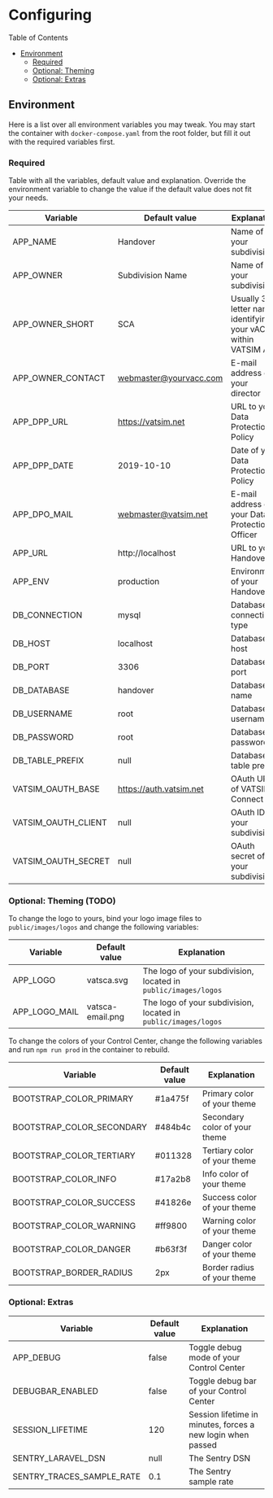 # Configuring

Table of Contents
- [Environment](#environment)
  - [Required](#required)
  - [Optional: Theming](#optional-theming)
  - [Optional: Extras](#optional-extras)
  
## Environment

Here is a list over all environment variables you may tweak. You may start the container with `docker-compose.yaml` from the root folder, but fill it out with the required variables first.

### Required

Table with all the variables, default value and explanation. Override the environment variable to change the value if the default value does not fit your needs.

| Variable | Default value | Explanation |
| ------- | --- | --- |
| APP_NAME | Handover | Name of your subdivision |
| APP_OWNER | Subdivision Name | Name of your subdivision |
| APP_OWNER_SHORT | SCA | Usually 3 letter name identifying your vACC within VATSIM API |
| APP_OWNER_CONTACT | webmaster@yourvacc.com | E-mail address of your director |
| APP_DPP_URL | https://vatsim.net | URL to your Data Protection Policy |
| APP_DPP_DATE | 2019-10-10 | Date of your Data Protection Policy |
| APP_DPO_MAIL | webmaster@vatsim.net | E-mail address of your Data Protection Officer |
| APP_URL | http://localhost | URL to your Handover |
| APP_ENV | production | Environment of your Handover |
| DB_CONNECTION | mysql | Database connection type |
| DB_HOST | localhost | Database host |
| DB_PORT | 3306 | Database port |
| DB_DATABASE | handover | Database name |
| DB_USERNAME | root | Database username |
| DB_PASSWORD | root | Database password |
| DB_TABLE_PREFIX | null | Database table prefix |
| VATSIM_OAUTH_BASE | https://auth.vatsim.net | OAuth URL of VATSIM Connect |
| VATSIM_OAUTH_CLIENT | null | OAuth ID of your subdivision |
| VATSIM_OAUTH_SECRET | null | OAuth secret of your subdivision |


### Optional: Theming (TODO)

To change the logo to yours, bind your logo image files to `public/images/logos` and change the following variables:

| Variable | Default value | Explanation |
| ------- | --- | --- |
| APP_LOGO | vatsca.svg | The logo of your subdivision, located in `public/images/logos` |
| APP_LOGO_MAIL | vatsca-email.png | The logo of your subdivision, located in `public/images/logos` |

To change the colors of your Control Center, change the following variables and run `npm run prod` in the container to rebuild.

| Variable | Default value | Explanation |
| ------- | --- | --- |
| BOOTSTRAP_COLOR_PRIMARY | #1a475f | Primary color of your theme |
| BOOTSTRAP_COLOR_SECONDARY | #484b4c | Secondary color of your theme |
| BOOTSTRAP_COLOR_TERTIARY | #011328 | Tertiary color of your theme |
| BOOTSTRAP_COLOR_INFO | #17a2b8 | Info color of your theme |
| BOOTSTRAP_COLOR_SUCCESS | #41826e | Success color of your theme |
| BOOTSTRAP_COLOR_WARNING | #ff9800 | Warning color of your theme |
| BOOTSTRAP_COLOR_DANGER | #b63f3f | Danger color of your theme |
| BOOTSTRAP_BORDER_RADIUS | 2px | Border radius of your theme |


### Optional: Extras

| Variable | Default value | Explanation |
| ------- | --- | --- 
| APP_DEBUG | false | Toggle debug mode of your Control Center |
| DEBUGBAR_ENABLED | false | Toggle debug bar of your Control Center |
| SESSION_LIFETIME | 120 | Session lifetime in minutes, forces a new login when passed |
| SENTRY_LARAVEL_DSN | null | The Sentry DSN |
| SENTRY_TRACES_SAMPLE_RATE | 0.1 | The Sentry sample rate |